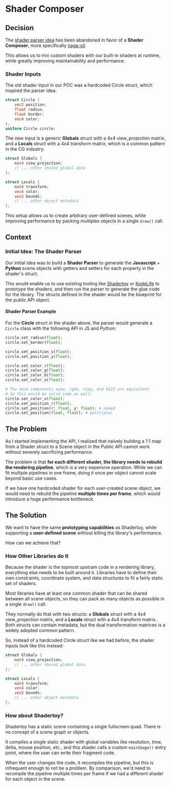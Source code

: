 # Shader Composer

## Decision

The [shader parser idea](#initial-idea-the-shader-parser) has been abandoned in favor of a **Shader Composer**, more specifically [naga-oil](https://github.com/bevyengine/naga_oil).

This allows us to mix custom shaders with our built-in shaders at runtime, while greatly improving maintainability and performance.

### Shader Inputs

The old shader input in our POC was a hardcoded Circle struct, which inspired the parser idea:

```glsl
struct Circle {
    vec2 position;
    float radius;
    float border;
    vec4 color;
};
uniform Circle circle;
```

The new input is a generic **Globals** struct with a 4x4 view_projection matrix, and a **Locals** struct with a 4x4 transform matrix, which is a common pattern in the CG industry:

```glsl
struct Globals {
    mat4 view_projection;
    // ... other shared global data
};

struct Locals {
    mat4 transform;
    vec4 color;
    vec2 bounds;
    // ... other object metadata
};
```

This setup allows us to create arbitrary user-defined scenes, while improving performance by packing multiples objects in a single `draw()` call.

## Context

### Initial Idea: The Shader Parser

Our initial idea was to build a **Shader Parser** to generate the **Javascript** + **Python** scene objects with getters and setters for each property in the shader's struct.

This would enable us to use existing tooling like [Shadertoy](https://www.shadertoy.com/) or [KodeLife](https://hexler.net/kodelife) to prototype the shaders, and then run the parser to generate the glue code for the library. The structs defined in the shader would be the blueprint for the public API object.

#### Shader Parser Example

For the **Circle** struct in the shader above, the parser would generate a `Circle` class with the following API in JS and Python:

```python
circle.set_radius(float);
circle.set_border(float);

circle.set_position_x(float);
circle.set_position_y(float);

circle.set_color_r(float);
circle.set_color_g(float);
circle.set_color_b(float);
circle.set_color_a(float);

# The Vec4 components xyzw, rgba, stpq, and 0123 are equivalent
# So this would be valid code as well:
circle.set_color_x(float);
circle.set_position_r(float);
circle.set_position(r: float, y: float); # named
circle.set_position(float, float); # positional
```

## The Problem

As I started implementing the API, I realized that naively building a 1:1 map from a Shader struct to a Scene object in the Public API cannot work without severely sacrificing performance.

The problem is that **for each different shader, the library needs to rebuild the rendering pipeline**, which is a very expensive operation. While we can fit multiple pipelines in one frame, doing it once per object cannot scale beyond basic use cases.

If we have one hardcoded shader for each user-created scene object, we would need to rebuild the pipeline **multiple times per frame**, which would introduce a huge performance bottleneck.

## The Solution

We want to have the same **prototyping capabilities** as Shadertoy, while supporting a **user-defined scene** without killing the library's performance.

How can we achieve that?

### How Other Libraries do It

Because the shader is the topmost upstram code in a rendering library, everything else needs to be built around it. Libraries have to define their own constraints, coordinate system, and data structures to fit a fairly static set of shaders.

Most libraries have at least one common shader that can be shared between all scene objects, so they can pack as many objects as possible in a single `draw()` call.

They normally do that with two structs: a **Globals** struct with a 4x4 view_projection matrix, and a **Locals** struct with a 4x4 transform matrix. Both structs can contain metadata, but the dual transformation matrices is a widely adopted common pattern.

So, instead of a hardcoded Circle struct like we had before, the shader inputs look like this instead:

```glsl
struct Globals {
    mat4 view_projection;
    // ... other shared global data
};

struct Locals {
    mat4 transform;
    vec4 color;
    vec2 bounds;
    // ... other object metadata
};
```

### How about Shadertoy?

Shadertoy has a static scene containing a single fullscreen quad. There is no concept of a scene graph or objects.

It compiles a single static shader with global variables like resolution, time, delta, mouse position, etc., and this shader calls a custom `mainImage()` entry point, where the user can write their fragment code.

When the user changes the code, it recompiles the pipeline, but this is infrequent enough to not be a problem. By comparison, we'd need to recompile the pipeline multiple times per frame if we had a different shader for each object in the scene.
